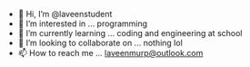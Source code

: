 - 👋 Hi, I’m @laveenstudent
- 👀 I’m interested in ... programming
- 🌱 I’m currently learning ... coding and engineering at school
- 💞️ I’m looking to collaborate on ... nothing lol
- 📫 How to reach me ... laveenmurp@outlook.com

<!---
laveenstudent/laveenstudent is a ✨ special ✨ repository because its `README.md` (this file) appears on your GitHub profile.
You can click the Preview link to take a look at your changes.
--->
